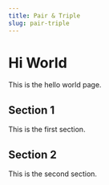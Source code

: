 ```yaml
---
title: Pair & Triple
slug: pair-triple
---
```


# Hi World

This is the hello world page.

## Section 1

This is the first section.

## Section 2

This is the second section.
